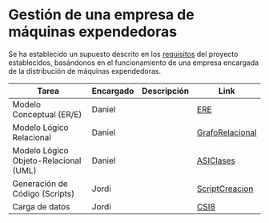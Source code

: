 # Gestión de una empresa de máquinas expendedoras

Se ha establecido un supuesto descrito en los [requisitos](https://github.com/alu0101043845/ADBD/blob/master/Proyecto/Requisitos.pdf) del proyecto establecidos, basándonos en el funcionamiento de una empresa encargada de la distribución de máquinas expendedoras.

| Tarea | Encargado | Descripción | Link |
|---|---|---|---|
| Modelo Conceptual (ER/E) | Daniel | | [ERE](https://github.com/alu0101043845/ADBD/blob/master/Proyecto/ERE.pdf) |
| Modelo Lógico Relacional| Daniel | | [GrafoRelacional](https://github.com/alu0101043845/ADBD/blob/master/Proyecto/GrafoRelacional.pdf) |
| Modelo Lógico Objeto-Relacional (UML) | Daniel | | [ASIClases](https://github.com/alu0101043845/ADBD/blob/master/Proyecto/ASIClases.pdf) |
| Generación de Código (Scripts) | Jordi | | [ScriptCreacion](https://github.com/alu0101043845/ADBD/blob/master/Proyecto/ScriptCreacion.pdf) |
| Carga de datos | Jordi | | [CSI8](https://github.com/alu0101043845/ADBD/blob/master/Proyecto/CSI8.pdf) |
